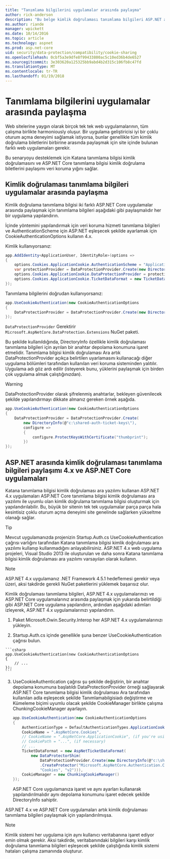 ```yaml
---
title: "Tanımlama bilgilerini uygulamalar arasında paylaşma"
author: rick-anderson
description: "Bu belge kimlik doğrulaması tanımlama bilgileri ASP.NET arasında paylaşılmasını veri koruma yığını nasıl desteklediğini açıklar 4.x ve ASP.NET Core uygulamaları."
ms.author: riande
manager: wpickett
ms.date: 10/14/2016
ms.topic: article
ms.technology: aspnet
ms.prod: asp.net-core
uid: security/data-protection/compatibility/cookie-sharing
ms.openlocfilehash: 0cbf5a3e9dfe8f99433800ac5c10ed36b4de6527
ms.sourcegitcommit: 3e303620a125325bb9abd4b2d315c106fb8c47fd
ms.translationtype: MT
ms.contentlocale: tr-TR
ms.lasthandoff: 01/19/2018
---
```

# <a name="sharing-cookies-between-applications"></a>Tanımlama bilgilerini uygulamalar arasında paylaşma

Web sitelerine yaygın olarak birçok tek tek web uygulamalarının, tüm çalışma birlikte harmoniously oluşur. Bir uygulama geliştiricisi iyi bir çoklu oturum açma deneyimi sağlamak istiyorsa, bunlar genellikle tüm kimlik doğrulama biletlerini birbirine arasında paylaşmak için site içinde bulunan farklı web uygulamaları gerekir.

Bu senaryoyu desteklemek için Katana tanımlama bilgisi kimlik doğrulamasını ve ASP.NET Core tanımlama bilgisi kimlik doğrulama biletlerini paylaşımı veri koruma yığını sağlar.

## <a name="sharing-authentication-cookies-between-applications"></a>Kimlik doğrulaması tanımlama bilgileri uygulamalar arasında paylaşma

Kimlik doğrulama tanımlama bilgisi iki farklı ASP.NET Core uygulamalar arasında paylaşmak için tanımlama bilgileri aşağıdaki gibi paylaşmalıdır her bir uygulama yapılandırın.

İçinde yöntemini yapılandırmak için veri koruma hizmeti tanımlama bilgileri ve AuthenticationScheme için ASP.NET eşleşecek şekilde ayarlamak için CookieAuthenticationOptions kullanın 4.x.

Kimlik kullanıyorsanız:

```csharp
app.AddIdentity<ApplicationUser, IdentityRole>(options =>
{
    options.Cookies.ApplicationCookie.AuthenticationScheme = "ApplicationCookie";
    var protectionProvider = DataProtectionProvider.Create(new DirectoryInfo(@"c:\shared-auth-ticket-keys\"));
    options.Cookies.ApplicationCookie.DataProtectionProvider = protectionProvider;
    options.Cookies.ApplicationCookie.TicketDataFormat = new TicketDataFormat(protectionProvider.CreateProtector("Microsoft.AspNetCore.Authentication.Cookies.CookieAuthenticationMiddleware", "Cookies", "v2"));
});
```

Tanımlama bilgilerini doğrudan kullanıyorsanız:

```csharp
app.UseCookieAuthentication(new CookieAuthenticationOptions
{
    DataProtectionProvider = DataProtectionProvider.Create(new DirectoryInfo(@"c:\shared-auth-ticket-keys\"))
});
```
   
`DataProtectionProvider` Gerektirir `Microsoft.AspNetCore.DataProtection.Extensions` NuGet paketi.

Bu şekilde kullanıldığında, DirectoryInfo özellikle kimlik doğrulaması tanımlama bilgileri için ayrılan bir anahtar depolama konumuna işaret etmelidir. Tanımlama bilgisi kimlik doğrulaması Ara artık DataProtectionProvider açıkça belirtilen uyarlamasını kullanacağı diğer uygulama bölümleri tarafından kullanılan veri koruma sisteminden yalıtılır. Uygulama adı göz ardı edilir (isteyerek bunu, yüklerini paylaşmak için birden çok uygulama almak çalıştığınızdan).

>[!WARNING]
>DataProtectionProvider olarak şifrelenmiş anahtarlar, bekleyen güvenilecek şekilde yapılandırmayı dikkate almanız gereken örnek aşağıda.
>
>
>  ```csharp
>  app.UseCookieAuthentication(new CookieAuthenticationOptions
>  {
>      DataProtectionProvider = DataProtectionProvider.Create(
>          new DirectoryInfo(@"c:\shared-auth-ticket-keys\"),
>          configure =>
>          {
>              configure.ProtectKeysWithCertificate("thumbprint");
>          })
>  });
>  ```

## <a name="sharing-authentication-cookies-between-aspnet-4x-and-aspnet-core-applications"></a>ASP.NET arasında kimlik doğrulaması tanımlama bilgileri paylaşımı 4.x ve ASP.NET Core uygulamaları

Katana tanımlama bilgisi kimlik doğrulaması ara yazılımı kullanan ASP.NET 4.x uygulamaları ASP.NET Core tanımlama bilgisi kimlik doğrulaması ara yazılımı ile uyumlu olan kimlik doğrulama tanımlama bilgisi oluşturmak için yapılandırılabilir. Bu, büyük bir sitenin tek tek uygulamalar parça parça hala kesintisiz çoklu oturum açma deneyimi site genelinde sağlarken yükseltme olanağı sağlar.

>[!TIP]
> Mevcut uygulamanızda projenizin Startup.Auth.cs UseCookieAuthentication çağrısı varlığını tarafından Katana tanımlama bilgisi kimlik doğrulaması ara yazılımı kullanıp kullanmadığını anlayabilirsiniz. ASP.NET 4.x web uygulama projeleri, Visual Studio 2013 ile oluşturulan ve daha sonra Katana tanımlama bilgisi kimlik doğrulaması ara yazılımı varsayılan olarak kullanın.

> [!NOTE]
> ASP.NET 4.x uygulamanız .NET Framework 4.5.1 hedeflemesi gerekir veya üzeri, aksi takdirde gerekli NuGet paketlerini yüklemek başarısız olur.

Kimlik doğrulaması tanımlama bilgileri, ASP.NET 4.x uygulamalarınızı ve ASP.NET Core uygulamalarınız arasında paylaşmak için yukarıda belirtildiği gibi ASP.NET Core uygulama yapılandırın, ardından aşağıdaki adımları izleyerek, ASP.NET 4.x uygulamalarınızı yapılandırın.

1.  Paket Microsoft.Owin.Security.Interop her ASP.NET 4.x uygulamalarınızı yükleyin.

2.   Startup.Auth.cs içinde genellikle şuna benzer UseCookieAuthentication çağrısı bulun.

    ```csharp
    app.UseCookieAuthentication(new CookieAuthenticationOptions
    {
        // ...
    });
    ```
    
3.  UseCookieAuthentication çağrısı şu şekilde değiştirin, bir anahtar depolama konumuna başlatıldı DataProtectionProvider örneği sağlayarak ASP.NET Core tanımlama bilgisi kimlik doğrulaması Ara tarafından kullanılan adla eşleşecek şekilde Tanımlamabilgisiadı değiştirme ve Kümeleme biçimi uyumlu olacak şekilde CookieManager birlikte çalışma ChunkingCookieManager ayarlayın.

    ```csharp
    app.UseCookieAuthentication(new CookieAuthenticationOptions
    {
        AuthenticationType = DefaultAuthenticationTypes.ApplicationCookie,
        CookieName = ".AspNetCore.Cookies",
        // CookieName = ".AspNetCore.ApplicationCookie", (if you're using identity)
        // CookiePath = "...", (if necessary)
        // ...
        TicketDataFormat = new AspNetTicketDataFormat(
            new DataProtectorShim(
                DataProtectionProvider.Create(new DirectoryInfo(@"c:\shared-auth-ticket-keys\"))
                .CreateProtector("Microsoft.AspNetCore.Authentication.Cookies.CookieAuthenticationMiddleware",
                "Cookies", "v2"))),
        CookieManager = new ChunkingCookieManager()
    });
    ```
    ASP.NET Core uygulamanıza işaret ve aynı ayarları kullanarak yapılandırılmalıdır aynı depolama konumunu işaret edecek şekilde DirectoryInfo sahiptir.

ASP.NET 4.x ve ASP.NET Core uygulamaları artık kimlik doğrulaması tanımlama bilgileri paylaşmak için yapılandırılmışsa.

> [!NOTE]
> Kimlik sistemi her uygulama için aynı kullanıcı veritabanına işaret ediyor emin olmak gerekir. Aksi takdirde, veritabanındaki bilgileri karşı kimlik doğrulama tanımlama bilgileri eşleşecek şekilde çalıştığında kimlik sistemi hataları çalışma zamanında oluşturur.
